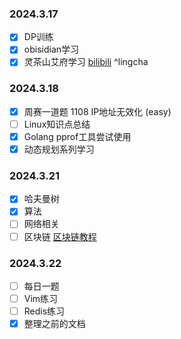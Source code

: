 ### 2024.3.17
- [x] DP训练
- [x] obisidian学习
- [x] 灵茶山艾府学习 [bilibili]([动态规划入门：从记忆化搜索到递推_哔哩哔哩_bilibili](https://www.bilibili.com/video/BV1Xj411K7oF/?spm_id_from=333.337.search-card.all.click&vd_source=b8d5e023f22f30f9aef1431fc53f7afe)) ^lingcha
### 2024.3.18
- [x] 周赛一道题 1108 IP地址无效化 (easy)
- [ ] Linux知识点总结
- [x] Golang pprof工具尝试使用
- [x] 动态规划系列学习

### 2024.3.21
- [x] 哈夫曼树
- [x] 算法
- [ ] 网络相关
- [ ] 区块链 [区块链教程]([北京大学肖臻老师《区块链技术与应用》公开课_哔哩哔哩_bilibili](https://www.bilibili.com/video/BV1Vt411X7JF/?spm_id_from=333.337.search-card.all.click&vd_source=b8d5e023f22f30f9aef1431fc53f7afe))

### 2024.3.22
- [ ] 每日一题
- [ ] Vim练习
- [ ] Redis练习
- [x] 整理之前的文档
